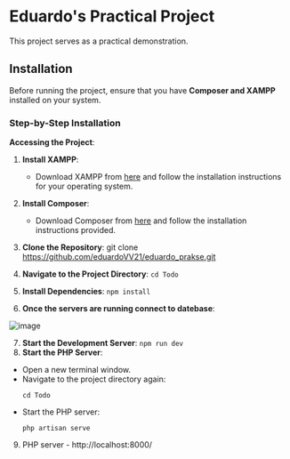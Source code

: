 # Eduardo's Practical Project

This project serves as a practical demonstration.

## Installation

Before running the project, ensure that you have **Composer and XAMPP** installed on your system.

### Step-by-Step Installation
**Accessing the Project**: 
1. **Install XAMPP**: 
   - Download XAMPP from [here](https://www.apachefriends.org/download.html) and follow the installation instructions for your operating system.

2. **Install Composer**: 
   - Download Composer from [here](https://getcomposer.org/download/) and follow the installation instructions provided.

3. **Clone the Repository**: git clone https://github.com/eduardoVV21/eduardo_prakse.git
4. **Navigate to the Project Directory**:
   ``` cd Todo ```
5. **Install Dependencies**:
  ``` npm install ```
6. **Once the servers are running connect to datebase**:

![image](https://github.com/eduardoVV21/eduardo_prakse/assets/158850377/98baa6bd-f3cc-4ad9-bbca-008aaeca3187)

7. **Start the Development Server**:
  ``` npm run dev ```
8. **Start the PHP Server**: 
- Open a new terminal window.
- Navigate to the project directory again:
  ```
  cd Todo
  ```
- Start the PHP server:
  ```
  php artisan serve
  ``` 
 9. PHP server -  http://localhost:8000/


